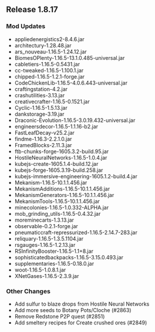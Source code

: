 ## Release 1.8.17

### Mod Updates
- appliedenergistics2-8.4.6.jar
- architectury-1.28.48.jar
- ars_nouveau-1.16.5-1.24.12.jar
- BiomesOPlenty-1.16.5-13.1.0.485-universal.jar
- cabletiers-1.16.5-0.5431.jar
- cc-tweaked-1.16.5-1.100.1.jar
- chipped-1.16.5-1.2.1-forge.jar
- CodeChickenLib-1.16.5-4.0.6.443-universal.jar
- craftingstation-4.2.jar
- crashutilities-3.13.jar
- creativecrafter-1.16.5-0.1521.jar
- Cyclic-1.16.5-1.5.13.jar
- dankstorage-3.19.jar
- Draconic-Evolution-1.16.5-3.0.19.432-universal.jar
- engineersdecor-1.16.5-1.1.16-b2.jar
- FastLeafDecay-v25.2.jar
- findme-1.16.3-2.2.1.0.jar
- FramedBlocks-2.11.3.jar
- ftb-chunks-forge-1605.3.2-build.95.jar
- HostileNeuralNetworks-1.16.5-1.0.4.jar
- kubejs-create-1605.1.4-build.12.jar
- kubejs-forge-1605.3.19-build.258.jar
- kubejs-immersive-engineering-1605.1.2-build.4.jar
- Mekanism-1.16.5-10.1.1.456.jar
- MekanismAdditions-1.16.5-10.1.1.456.jar
- MekanismGenerators-1.16.5-10.1.1.456.jar
- MekanismTools-1.16.5-10.1.1.456.jar
- minecolonies-1.16.5-1.0.332-ALPHA.jar
- mob_grinding_utils-1.16.5-0.4.32.jar
- moreminecarts-1.3.13.jar
- observable-0.2.1-forge.jar
- pneumaticcraft-repressurized-1.16.5-2.14.7-283.jar
- reliquary-1.16.5-1.3.5.1104.jar
- rsgauges-1.16.5-1.2.13.jar
- RSInfinityBooster-1.16.5-1.1+8.jar
- sophisticatedbackpacks-1.16.5-3.15.0.493.jar
- supplementaries-1.16.5-0.18.0.jar
- woot-1.16.5-1.0.8.1.jar
- XNetGases-1.16.5-2.3.9.jar
### Other Changes
- Add sulfur to blaze drops from Hostile Neural Networks
- Add more seeds to Botany Pots/Cloche (#2863)
- Remove Redstone P2P quest (#2851)
- Add smeltery recipes for Create crushed ores (#2849)
